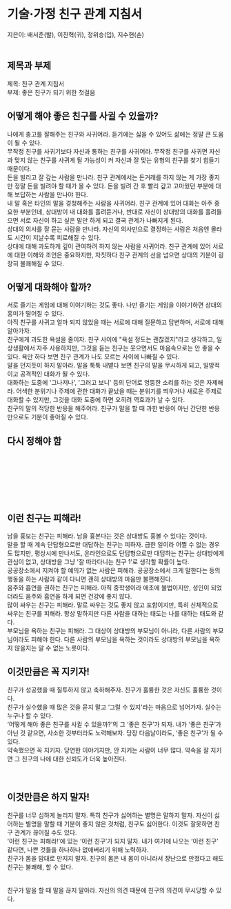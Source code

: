 # 기술·가정 친구 관계 지침서
지은이: 배서준(발), 이찬혁(귀), 정위승(입), 지수현(손)<br>
<br>
## 제목과 부제
  제목: 친구 관계 지침서<br>
  부제: 좋은 친구가 되기 위한 첫걸음

## 어떻게 해야 좋은 친구를 사귈 수 있을까?
  나에게 충고를 잘해주는 친구와 사귀어라. 듣기에는 싫을 수 있어도 삶에는 정말 큰 도움이 될 수 있다.<br>
  무작정 친구를 사귀기보다 자신과 통하는 친구를 사귀어라. 무작정 친구를 사귀면 자신과 맞지 않는 친구를 사귀게 될 가능성이 커 자신과 잘 맞는 유형의 친구를 찾기 힘들기 때문이다.<br>
  돈을 빌리고 잘 갚는 사람을 만나라. 친구 관계에서는 돈거래를 하지 않는 게 가장 좋지만 정말 돈을 빌려야 할 때가 올 수 있다. 돈을 빌려 간 후 빨리 갚고 고마웠던 부분에 대해 보답하는 사람을 만나야 한다.<br>
  내 말 혹은 타인의 말을 경청해주는 사람을 사귀어라. 친구 관계에 있어 대화는 아주 중요한 부분인데, 상대방이 내 대화를 흘려듣거나, 반대로 자신이 상대방의 대화를 흘려들으면 서로 자신이 하고 싶은 말만 하게 되고 결국 관계가 나빠지게 된다.<br>
  상대의 의사를 잘 묻는 사람을 만나라. 자신의 의사만으로 결정하는 사람은 처음엔 몰라도 시간이 지날수록 피로해질 수 있다.<br>
  상대에 대해 과도하게 깊이 관여하려 하지 않는 사람을 사귀어라. 친구 관계에 있어 서로에 대한 이해와 조언은 중요하지만, 자칫하다 친구 관계의 선을 넘으면 상대의 기분이 굉장히 불쾌해질 수 있다.<br>

## 어떻게 대화해야 할까?
  서로 즐기는 게임에 대해 이야기하는 것도 좋다. 나만 즐기는 게임을 이야기하면 상대의 흥미가 떨어질 수 있다.<br>
  아직 친구를 사귀고 얼마 되지 않았을 때는 서로에 대해 질문하고 답변하며, 서로에 대해 알아가자.<br>
  친구에게 과도한 욕설을 줄이자. 친구 사이에 "욕설 정도는 괜찮겠지"라고 생각하고, 일상생활에서 자주 사용하지만, 그것을 듣는 친구는 웃으면서도 마음속으로는 안 좋을 수 있다. 욕만 하다 보면 친구 관계가 나도 모르는 사이에 나빠질 수 있다.<br>
  말을 던지듯이 하지 말아라. 말을 툭툭 내뱉다 보면 친구의 말을 무시하게 되고, 일방적이고 공격적인 대화가 될 수 있다.<br>
  대화하는 도중에 '그나저나', '그러고 보니' 등의 단어로 엉뚱한 소리를 하는 것은 자제해라. 어색한 분위기나 주제에 관한 대화가 끝났을 때는 분위기를 띄우거나 새로운 주제로 대화할 수 있지만, 그것을 대화 도중에 하면 오히려 역효과가 날 수 있다.<br>
  친구의 말의 적당한 반응을 해주어라. 친구가 말을 할 때 과한 반응이 아닌 간단한 반응만으로도 기분이 좋아질 수 있다.<br>
## 다시 정해야 함
  <br>
  <br>
  <br>
  <br>
  <br>
  <br>

## 이런 친구는 피해라!
  남을 흉보는 친구는 피해라. 남을 흉본다는 것은 상대방도 흉볼 수 있다는 것이다.<br>
  말을 할 때 계속 단답형으로만 대답하는 친구는 피하자. 급한 일이라 어쩔 수 없는 경우도 많지만, 평상시에 만나서도, 온라인으로도 단답형으로만 대답하는 친구는 상대방에게 관심이 없고, 상대방을 그냥 '잘 따라다니는 친구 1'로 생각할 확률이 높다.<br>
  공공장소에서 지켜야 할 예의가 없는 사람은 피해라. 공공장소에서 크게 말한다는 등의 행동을 하는 사람과 같이 다니면 괜히 상대방의 마음만 불편해진다.<br>
  음주와 흡연을 권하는 친구는 피해라. 아직 중학생이라 애초에 불법이지만, 성인이 되었더라도 음주와 흡연을 하게 되면 건강에 좋지 않다.<br>
  많이 싸우는 친구는 피해라. 말로 싸우는 것도 좋지 않고 포함이지만, 특히 신체적으로 싸우는 친구를 피해라. 항상 말하지만 다른 사람을 대하는 태도는 나를 대하는 태도와 같다.<br>
  부모님을 욕하는 친구는 피해라. 그 대상이 상대방의 부모님이 아니라, 다른 사람의 부모님이라도 피해야 한다. 다른 사람의 부모님을 욕하는 것이라도 상대방의 부모님을 욕하지 않을지는 알 수 없는 노릇이다.<br>

## 이것만큼은 꼭 지키자!
  친구가 성공했을 때 질투하지 않고 축하해주자. 친구가 훌륭한 것은 자신도 훌륭한 것이다.<br>
  친구가 실수했을 때 많은 것을 묻지 말고 ‘그럴 수 있지'라는 마음으로 넘어가자. 실수는 누구나 할 수 있다.<br>
  ‘어떻게 해야 좋은 친구를 사귈 수 있을까?’의 그 ‘좋은 친구’가 되자. 내가 ‘좋은 친구’가 아닌 것 같으면, 사소한 것부터라도 노력해보자. 당장 다음날이라도, ‘좋은 친구’가 될 수 있다.<br>
  약속했으면 꼭 지키자. 당연한 이야기지만, 안 지키는 사람이 너무 많다. 약속을 잘 지키면 그 친구의 나에 대한 신뢰도가 더욱 높아진다.<br>
  <br>
  <br>

## 이것만큼은 하지 말자!
  친구를 너무 심하게 놀리지 말자. 특히 친구가 싫어하는 별명은 말하지 말자. 자신이 싫어하는 별명을 말할 때 기분이 좋지 않은 것처럼, 친구도 싫어한다. 이것도 잘못하면 친구 관계가 끊어질 수도 있다.<br>
  ‘이런 친구는 피해라!’에 있는 ‘이런 친구’가 되지 말자. 내가 여기에 나오는 ‘이런 친구’ 같다면, 나쁜 것들을 하나하나 없애버리기 위해 노력하자.<br>
  친구가 몸을 맘대로 만지지 말자. 친구의 몸은 내 몸이 아니라서 장난으로 만졌다고 해도 친구는 불쾌해, 할 수 있다.<br>
  <br>
  <br>
  친구가 말을 할 때 말을 끊지 말아라. 자신의 의견 때문에 친구의 의견이 무시당할 수 있다.<br>
